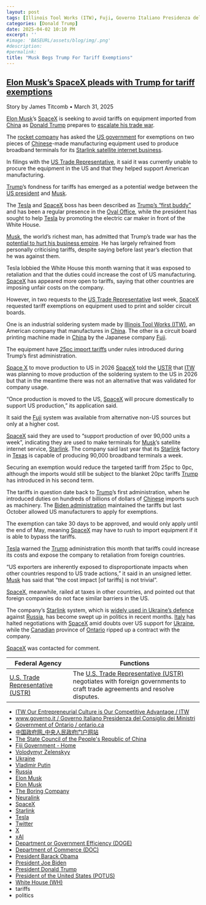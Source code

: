 ```yaml
---
layout: post
tags: [Illinois Tool Works (ITW), Fuji, Governo Italiano Presidenza del Consiglio dei Ministri, Government of Ontario, 中国政府网_中央人民政府门户网站, The State Council of the People’s Republic of China, Volodymyr Zelenskyy, Ukraine, Vladimir Putin, Russia, Elon Musk, Boring, Neuralink, SpaceX, Starlink, Tesla, Twitter, X, xAI, Department of Commerce (DOC), Department or Government Efficiency (DOGE), President Barack Obama, President Joe Biden, President Donald Trump, President of the United States (POTUS), White House (WH), tariffs, politics]
categories: [Donald Trump]
date: 2025-04-02 10:10 PM
excerpt: ''
#image: 'BASEURL/assets/blog/img/.png'
#description:
#permalink:
title: "Musk Begs Trump For Tariff Exemptions"
---
```



## [Elon Musk’s SpaceX pleads with Trump for tariff exemptions](https://www.telegraph.co.uk/business/2025/03/31/elon-musks-spacex-pleads-trump-for-tariff-exemptions/)

Story by James Titcomb • March 31, 2025

[Elon Musk](https://x.com/elonmusk/)’s [SpaceX](https://www.spacex.com/) is seeking to avoid tariffs on equipment imported from [China](https://www.gov.cn/) as [Donald Trump](https://www.whitehouse.gov/administration/donald-j-trump/) prepares to [escalate his trade war](https://www.telegraph.co.uk/business/2025/03/31/ftse-100-markets-latest-news-trump-tariffs-putin-oil-russia/).

The [rocket company](https://www.spacex.com/) has asked the [US government](https://www.usa.gov/) for exemptions on two pieces of [Chinese](https://www.gov.cn/)-made manufacturing equipment used to produce broadband terminals for its [Starlink satellite internet business](https://www.telegraph.co.uk/business/2024/12/08/elon-musks-satellites-to-tackle-mobile-not-spots/).

In filings with the [US Trade Representative](http://www.ustr.gov/), it said it was currently unable to procure the equipment in the US and that they helped support American manufacturing.

[Trump](https://www.whitehouse.gov/administration/donald-j-trump/)’s fondness for tariffs has emerged as a potential wedge between the [US president](https://www.whitehouse.gov/administration/donald-j-trump/) and [Musk](https://x.com/elonmusk/).

The [Tesla](https://www.tesla.com/) and [SpaceX](https://www.spacex.com/) boss has been described as [Trump’s “first buddy”](https://www.telegraph.co.uk/us/politics/2025/01/14/first-buddy-elon-musk-office-white-house-complex/) and has been a regular presence in the [Oval Office](https://www.whitehouse.gov/), while the president has sought to help [Tesla](https://www.tesla.com/) by promoting the electric car maker in front of the White House.

[Musk](https://x.com/elonmusk/), the world’s richest man, has admitted that Trump’s trade war has the [potential to hurt his business empire](https://www.telegraph.co.uk/business/2025/03/13/tesla-raises-alarm-about-trump-tariffs-despite-musks-white/). He has largely refrained from personally criticising tariffs, despite saying before last year’s election that he was against them.

Tesla lobbied the White House this month warning that it was exposed to retaliation and that the duties could increase the cost of US manufacturing. [SpaceX](https://www.spacex.com/) has appeared more open to tariffs, saying that other countries are imposing unfair costs on the company.

However, in two requests to the [US Trade Representative](https://www.ustr.gov/) last week, [SpaceX](https://www.spacex.com/) requested tariff exemptions on equipment used to print and solder circuit boards.

One is an industrial soldering system made by [Illinois Tool Works (ITW)](https://www.itw.com/), an American company that manufactures in [China](https://www.gov.cn/). The other is a circuit board printing machine made in [China](https://www.gov.cn/) by the Japanese company [Fuji](https://www.fiji.gov.fj/).

The equipment have [25pc import tariffs](https://www.telegraph.co.uk/business/0/impact-of-trump-trade-tariffs-on-uk-world/) under rules introduced during Trump’s first administration.

[Space X](https://www.spacex.com/) to move production to US in 2026
[SpaceX](https://www.spacex.com/) told the [USTR](http://www.ustr.gov/) that [ITW](https://www.itw.com/) was planning to move production of the soldering system to the US in 2026 but that in the meantime there was not an alternative that was validated for company usage.

“Once production is moved to the US, [SpaceX](https://www.spacex.com/) will procure domestically to support US production,” its application said.

It said the [Fuji](https://www.fiji.gov.fj/) system was available from alternative non-US sources but only at a higher cost.

[SpaceX](https://www.spacex.com/) said they are used to “support production of over 90,000 units a week”, indicating they are used to make terminals for [Musk](https://x.com/elonmusk/)’s satellite internet service, [Starlink](https://www.starlink.com/). The company said last year that its [Starlink](https://www.starlink.com/) factory in [Texas](https://www.texas.gov/) is capable of producing 90,000 broadband terminals a week.

Securing an exemption would reduce the targeted tariff from 25pc to 0pc, although the imports would still be subject to the blanket 20pc tariffs [Trump](https://www.whitehouse.gov/administration/donald-j-trump/) has introduced in his second term.

The tariffs in question date back to [Trump](https://www.whitehouse.gov/administration/donald-j-trump/)’s first administration, when he introduced duties on hundreds of billions of dollars of [Chinese](https://www.gov.cn/) imports such as machinery. The [Biden administration](https://bidenwhitehouse.archives.gov/) maintained the tariffs but last October allowed US manufacturers to apply for exemptions.

The exemption can take 30 days to be approved, and would only apply until the end of May, meaning [SpaceX](https://www.spacex.com/) may have to rush to import equipment if it is able to bypass the tariffs.

[Tesla](https://www.tesla.com/) warned the [Trump](https://www.whitehouse.gov/administration/donald-j-trump/) administration this month that tariffs could increase its costs and expose the company to retaliation from foreign countries.

“US exporters are inherently exposed to disproportionate impacts when other countries respond to US trade actions,” it said in an unsigned letter. [Musk](https://x.com/elonmusk/) has said that “the cost impact [of tariffs] is not trivial”.

[SpaceX](https://www.spacex.com/), meanwhile, railed at taxes in other countries, and pointed out that foreign companies do not face similar barriers in the US.

The company’s [Starlink](https://www.starlink.com/) system, which is [widely used in Ukraine’s defence](https://www.telegraph.co.uk/business/2025/03/04/britain-france-plot-replace-musk-starlink-ukraine/) against [Russia](http://government.ru/), has become swept up in politics in recent months. [Italy](https://www.governo.it/) has halted negotiations with [SpaceX](https://www.spacex.com/) amid doubts over US support for [Ukraine](https://www.gov.ua/), while the [Canadian](https://www.canada.ca/) province of [Ontario](http://www.ontario.ca/page/) ripped up a contract with the company.

[SpaceX](https://www.spacex.com/) was contacted for comment.

| Federal Agency | Functions |
|---|---|
| [U.S. Trade Representative (USTR)](http://www.ustr.gov/) | The [U.S. Trade Representative (USTR)](http://www.ustr.gov/) negotiates with foreign governments to craft trade agreements and resolve disputes. |

- [ITW Our Entrepreneurial Culture is Our Competitive Advantage / ITW](https://www.itw.com/)
- [www.governo.it / Governo Italiano Presidenza del Consiglio dei Ministri](https://www.governo.it/en)
- [Government of Ontario / ontario.ca](http://www.ontario.ca/page/government-ontario)
- [中国政府网_中央人民政府门户网站](https://www.gov.cn/)
- [The State Council of the People's Republic of China](https://english.www.gov.cn/)
- [Fiji Government - Home](https://www.fiji.gov.fj/)
- [Volodymyr Zelenskyy](https://www.president.gov.ua/)
- [Ukraine](https://www.gov.ua/)
- [Vladimir Putin](http://kremlin.ru/)
- [Russia](http://government.ru/)
- [Elon Musk](https://ir.tesla.com/corporate/elon-musk)
- [Elon Musk](https://x.com/elonmusk/)
- [The Boring Company](https://www.boringcompany.com/)
- [Neuralink](https://neuralink.com/)
- [SpaceX](https://www.spacex.com/)
- [Starlink](https://www.starlink.com/)
- [Tesla](https://www.tesla.com/)
- [Twitter](https://twitter.com/)
- [ X ](https://x.com/)
- [xAI](https://x.ai/)
- [Department or Government Efficiency (DOGE)](https://www.doge.gov/)
- [Department of Commerce (DOC)](https://www.commerce.gov/)
- [President Barack Obama](https://obamawhitehouse.archives.gov/)
- [President Joe Biden](https://bidenwhitehouse.archives.gov/)
- [President Donald Trump](https://www.whitehouse.gov/)
- [President of the United States (POTUS)](https://www.whitehouse.gov/)
- [White House (WH)](https://www.whitehouse.gov/)
- tariffs 
- politics 
